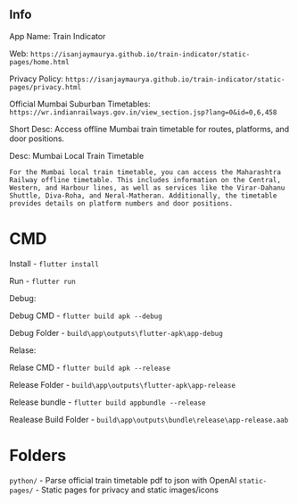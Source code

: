 ## Info

App Name: Train Indicator

Web: `https://isanjaymaurya.github.io/train-indicator/static-pages/home.html`

Privacy Policy: `https://isanjaymaurya.github.io/train-indicator/static-pages/privacy.html`

Official Mumbai Suburban Timetables: `https://wr.indianrailways.gov.in/view_section.jsp?lang=0&id=0,6,458`

Short Desc: Access offline Mumbai train timetable for routes, platforms, and door positions.

Desc:
    Mumbai Local Train Timetable

    For the Mumbai local train timetable, you can access the Maharashtra Railway offline timetable. This includes information on the Central, Western, and Harbour lines, as well as services like the Virar-Dahanu Shuttle, Diva-Roha, and Neral-Matheran. Additionally, the timetable provides details on platform numbers and door positions.


# CMD

Install - `flutter install`

Run -  `flutter run`


Debug:

Debug CMD - `flutter build apk --debug`

Debug Folder - `build\app\outputs\flutter-apk\app-debug`


Relase:

Relase CMD - `flutter build apk --release`

Release Folder - `build\app\outputs\flutter-apk\app-release`

Release bundle - `flutter build appbundle --release`

Realease Build Folder - `build\app\outputs\bundle\release\app-release.aab`


# Folders

`python/` - Parse official train timetable pdf to json with OpenAI
`static-pages/` - Static pages for privacy and static images/icons